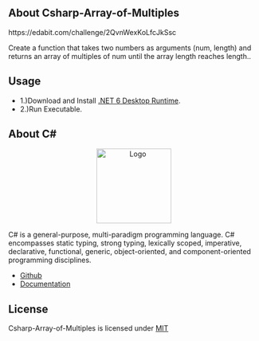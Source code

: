 ## About Csharp-Array-of-Multiples

<p>https://edabit.com/challenge/2QvnWexKoLfcJkSsc</p>
<p>Create a function that takes two numbers as arguments (num, length) and returns an array of multiples of num until the array length reaches length..</p>

## Usage

* 1.)Download and Install [.NET 6 Desktop Runtime](https://dotnet.microsoft.com/en-us/download/dotnet/6.0).
* 2.)Run Executable.

## About C#

<p align="center"><img src="https://i.imgur.com/LkGw37V.png" width="150px" height="auto" alt="Logo"></a></p>

C# is a general-purpose, multi-paradigm programming language. C# encompasses static typing, strong typing, lexically scoped, imperative, declarative, functional, generic, object-oriented, and component-oriented programming disciplines.

* [Github](https://github.com/dotnet/csharplang)
* [Documentation](https://docs.microsoft.com/en-us/dotnet/csharp/)

## License

Csharp-Array-of-Multiples is licensed under [MIT](https://choosealicense.com/licenses/mit/)
